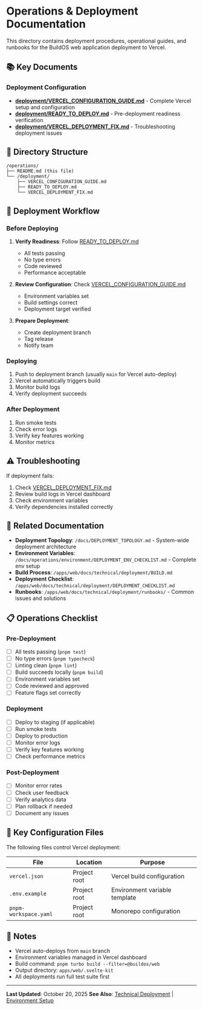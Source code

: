 # Operations & Deployment Documentation

This directory contains deployment procedures, operational guides, and runbooks for the BuildOS web application deployment to Vercel.

## 📚 Key Documents

### Deployment Configuration

- **[deployment/VERCEL_CONFIGURATION_GUIDE.md](deployment/VERCEL_CONFIGURATION_GUIDE.md)** - Complete Vercel setup and configuration
- **[deployment/READY_TO_DEPLOY.md](deployment/READY_TO_DEPLOY.md)** - Pre-deployment readiness verification
- **[deployment/VERCEL_DEPLOYMENT_FIX.md](deployment/VERCEL_DEPLOYMENT_FIX.md)** - Troubleshooting deployment issues

## 📂 Directory Structure

```
/operations/
├── README.md (this file)
└── /deployment/
    ├── VERCEL_CONFIGURATION_GUIDE.md
    ├── READY_TO_DEPLOY.md
    └── VERCEL_DEPLOYMENT_FIX.md
```

## 🚀 Deployment Workflow

### Before Deploying

1. **Verify Readiness**: Follow [READY_TO_DEPLOY.md](deployment/READY_TO_DEPLOY.md)
    - All tests passing
    - No type errors
    - Code reviewed
    - Performance acceptable

2. **Review Configuration**: Check [VERCEL_CONFIGURATION_GUIDE.md](deployment/VERCEL_CONFIGURATION_GUIDE.md)
    - Environment variables set
    - Build settings correct
    - Deployment target verified

3. **Prepare Deployment**:
    - Create deployment branch
    - Tag release
    - Notify team

### Deploying

1. Push to deployment branch (usually `main` for Vercel auto-deploy)
2. Vercel automatically triggers build
3. Monitor build logs
4. Verify deployment succeeds

### After Deployment

1. Run smoke tests
2. Check error logs
3. Verify key features working
4. Monitor metrics

## ⚠️ Troubleshooting

If deployment fails:

1. Check [VERCEL_DEPLOYMENT_FIX.md](deployment/VERCEL_DEPLOYMENT_FIX.md)
2. Review build logs in Vercel dashboard
3. Check environment variables
4. Verify dependencies installed correctly

## 🔗 Related Documentation

- **Deployment Topology**: `/docs/DEPLOYMENT_TOPOLOGY.md` - System-wide deployment architecture
- **Environment Variables**: `/docs/operations/environment/DEPLOYMENT_ENV_CHECKLIST.md` - Complete env setup
- **Build Process**: `/apps/web/docs/technical/deployment/BUILD.md`
- **Deployment Checklist**: `/apps/web/docs/technical/deployment/DEPLOYMENT_CHECKLIST.md`
- **Runbooks**: `/apps/web/docs/technical/deployment/runbooks/` - Common issues and solutions

## 📋 Operations Checklist

### Pre-Deployment

- [ ] All tests passing (`pnpm test`)
- [ ] No type errors (`pnpm typecheck`)
- [ ] Linting clean (`pnpm lint`)
- [ ] Build succeeds locally (`pnpm build`)
- [ ] Environment variables set
- [ ] Code reviewed and approved
- [ ] Feature flags set correctly

### Deployment

- [ ] Deploy to staging (if applicable)
- [ ] Run smoke tests
- [ ] Deploy to production
- [ ] Monitor error logs
- [ ] Verify key features working
- [ ] Check performance metrics

### Post-Deployment

- [ ] Monitor error rates
- [ ] Check user feedback
- [ ] Verify analytics data
- [ ] Plan rollback if needed
- [ ] Document any issues

## 🔧 Key Configuration Files

The following files control Vercel deployment:

| File                  | Location     | Purpose                       |
| --------------------- | ------------ | ----------------------------- |
| `vercel.json`         | Project root | Vercel build configuration    |
| `.env.example`        | Project root | Environment variable template |
| `pnpm-workspace.yaml` | Project root | Monorepo configuration        |

## 📝 Notes

- Vercel auto-deploys from `main` branch
- Environment variables managed in Vercel dashboard
- Build command: `pnpm turbo build --filter=@buildos/web`
- Output directory: `apps/web/.svelte-kit`
- All deployments run full test suite first

---

**Last Updated**: October 20, 2025
**See Also**: [Technical Deployment](../technical/deployment/) | [Environment Setup](/docs/operations/environment/DEPLOYMENT_ENV_CHECKLIST.md)
